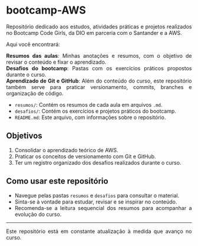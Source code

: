 # bootcamp-AWS
<div align="justify">

Repositório dedicado aos estudos, atividades práticas e projetos realizados no Bootcamp Code Girls, da DIO em parceria com o Santander e a AWS.

Aqui você encontrará:

**Resumos das aulas**: Minhas anotações e resumos, com o objetivo de revisar o conteúdo e fixar o aprendizado.  
**Desafios do bootcamp**: Pastas com os exercícios práticos propostos durante o curso.  
**Aprendizado de Git e GitHub**: Além do conteúdo do curso, este repositório também serve para praticar versionamento, commits, branches e organização de código. 

- `resumos/`: Contém os resumos de cada aula em arquivos `.md`.
- `desafios/`: Contém os exercícios e projetos práticos do bootcamp.
- `README.md`: Este arquivo, com informações sobre o repositório.

## Objetivos

1. Consolidar o aprendizado teórico de AWS.
2. Praticar os conceitos de versionamento com Git e GitHub.
3. Ter um registro organizado dos desafios realizados durante o curso.

## Como usar este repositório

- Navegue pelas pastas `resumos` e `desafios` para consultar o material.
- Sinta-se à vontade para estudar, revisar e se inspirar no conteúdo.
- Recomenda-se a leitura sequencial dos resumos para acompanhar a evolução do curso.

---

Este repositório está em constante atualização à medida que avanço no curso.  
</div>